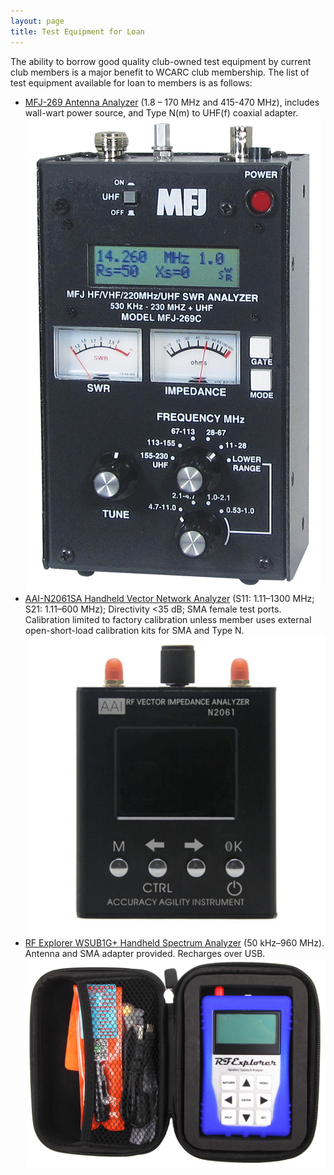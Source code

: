 ```yaml
---
layout: page
title: Test Equipment for Loan
---
```


The ability to borrow good quality club-owned test equipment by current club members is a major benefit to WCARC club membership. The list of test equipment available for loan to members is as follows:

* [MFJ-269 Antenna Analyzer](mfj-269.html) (1.8 – 170 MHz and 415-470 MHz), includes wall-wart power source, and Type N(m) to UHF(f) coaxial adapter. ![MFJ-269](mfj-269-small.jpg)
* [AAI-N2061SA Handheld Vector Network Analyzer](aai-n2061sa.html) (S11: 1.11–1300 MHz; S21: 1.11–600 MHz); Directivity <35 dB; SMA female test ports. Calibration limited to factory calibration unless member uses external open-short-load calibration kits for SMA and Type N. ![AAI N2061SA](aai-n2061sa.jpg)
* [RF Explorer WSUB1G+ Handheld Spectrum Analyzer](rf-explorer.html) (50 kHz–960 MHz). Antenna and SMA adapter provided. Recharges over USB. ![RF Explorer WSUB1G+](rf-explorer-wsub1g-cropped.jpg)
